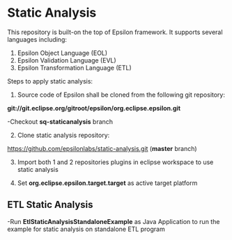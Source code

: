 # Static Analysis
This repository is built-on the top of Epsilon framework. It supports several languages including:
1. Epsilon Object Language (EOL)
2. Epsilon Validation Language (EVL)
3. Epsilon Transformation Language (ETL)

Steps to apply static analysis:

1. Source code of Epsilon shall be cloned from the following git repository:
  
  **git://git.eclipse.org/gitroot/epsilon/org.eclipse.epsilon.git**

-Checkout **sq-staticanalysis** branch

2. Clone static analysis repository:

https://github.com/epsilonlabs/static-analysis.git (**master** branch)

3. Import both 1 and 2 repositories plugins in eclipse workspace to use static analysis

4. Set **org.eclipse.epsilon.target.target** as active target platform

## ETL Static Analysis

-Run **EtlStaticAnalysisStandaloneExample** as Java Application to run the example for static analysis on standalone ETL program

